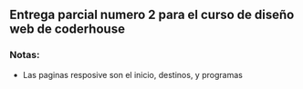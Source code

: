 ## Entrega parcial numero 2 para el curso de diseño web de coderhouse

### Notas:
* Las paginas resposive son el inicio, destinos, y programas

